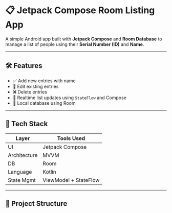 # 📋 Jetpack Compose Room Listing App

A simple Android app built with **Jetpack Compose** and **Room Database** to manage a list of people using their **Serial Number (ID)** and **Name**.

---

## 🛠 Features

- ✅ Add new entries with name
- 📝 Edit existing entries
- ❌ Delete entries
- 🔄 Realtime list updates using `StateFlow` and Compose
- 💾 Local database using Room

---

## 🧱 Tech Stack

| Layer        | Tools Used                  |
|--------------|-----------------------------|
| UI           | Jetpack Compose             |
| Architecture | MVVM                        |
| DB           | Room                        |
| Language     | Kotlin                      |
| State Mgmt   | ViewModel + StateFlow       |

---

## 📁 Project Structure

